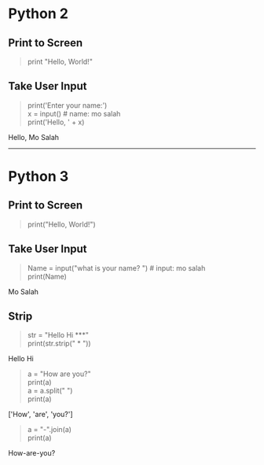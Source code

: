 # Python 2

## Print to Screen
> print "Hello, World!"

## Take User Input

> print('Enter your name:') <br>
> x = input()  # name: mo salah <br>
> print('Hello, ' + x)  <br>

Hello, Mo Salah

-------------------------------------------------------------------------------------------------------------------------------
# Python 3

## Print to Screen
> print("Hello, World!")

## Take User Input

> Name = input("what is your name? ") # input: mo salah <br>
> print(Name)

Mo Salah

## Strip

>str = "Hello Hi ***" <br>
> print(str.strip(" * ")) <br>

Hello Hi

> a = "How are you?" <br>
> print(a) <br>
> a = a.split(" ")  <br>
> print(a) <br>

['How', 'are', 'you?']


> a = "-".join(a) <br>
> print(a)

How-are-you?
